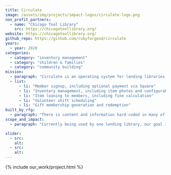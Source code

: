 ```yaml
---
title: Circulate
image: /assets/img/projects/impact-logos/circulate-logo.png
non_profit_partners:
  - name: "Chicago Tool Library"
    src: https://chicagotoollibrary.org/
website: https://chicagotoollibrary.org/
github_repo: https://github.com/rubyforgood/circulate
years:
  - year: 2020
categories:
  - category: "inventory management"
  - category: "children & families"
  - category: "community building"
mission:
  - paragraph: "Circulate is an operating system for lending libraries. It is in the early stages of development. It currently provides the following functionality:"
  - list:
      - li: "Member signup, including optional payment via Square"
      - li: "Inventory management, including item photos and configurable borrowing rules"
      - li: "Item loaning to members, including fine calculation"
      - li: "Volunteer shift scheduling"
      - li: "Gift membership generation and redemption"
built_by_rfg:
  - paragraph: "There is content and information hard-coded in many of the views that is specific to The Chicago Tool Library, for which the software is being initially developed. Ruby For Good is working on these specifics to make their way into configuration or user-editable content so that the software is easily used by other lending libraries."
scope_and_impact:
  - paragraph: "Currently being used by one lending library, our goal is to make this software available to other lending libraries."

slider:
  - src:
    alt:
  - src:
    alt:
---
```


{% include our_work/project.html %}
